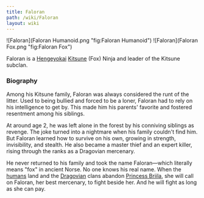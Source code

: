 ```yaml
---
title: Faloran
path: /wiki/Faloran
layout: wiki
---
```

![Faloran](Faloran Humanoid.png "fig:Faloran Humanoid")
![Faloran](Faloran Fox.png "fig:Faloran Fox") 


Faloran is a
[Hengeyokai](/wiki/Hengeyokai "wikilink") [Kitsune](Kitsune "wikilink") (Fox)
Ninja and leader of the Kitsune subclan.

### Biography

Among his Kitsune family, Faloran was always considered the runt of the
litter. Used to being bullied and forced to be a loner, Faloran had to
rely on his intelligence to get by. This made him his parents' favorite
and fostered resentment among his siblings.

At around age 2, he was left alone in the forest by his conniving
siblings as revenge. The joke turned into a nightmare when his family
couldn't find him. But Faloran learned how to survive on his own,
growing in strength, invisibility, and stealth. He also became a master
thief and an expert killer, rising through the ranks as a Dragovian
mercenary.

He never returned to his family and took the name Faloran—which
literally means "fox" in ancient Norse. No one knows his real name. When
the [humans](humans "wikilink") land and the
[Dragovian](/wiki/Dragovian "wikilink") clans abandon [Princess
Briila](/wiki/Princess_Briila "wikilink"), she will call on Faloran, her best
mercenary, to fight beside her. And he will fight as long as she can
pay.
